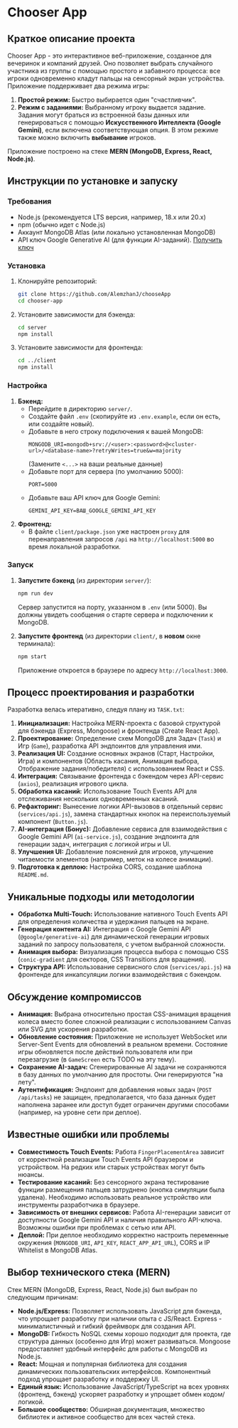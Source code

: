 # Chooser App

## Краткое описание проекта

Chooser App - это интерактивное веб-приложение, созданное для вечеринок и компаний друзей. Оно позволяет выбрать случайного участника из группы с помощью простого и забавного процесса: все игроки одновременно кладут пальцы на сенсорный экран устройства. Приложение поддерживает два режима игры:

1.  **Простой режим:** Быстро выбирается один "счастливчик".
2.  **Режим с заданиями:** Выбранному игроку выдается задание. Задания могут браться из встроенной базы данных или генерироваться с помощью **Искусственного Интеллекта (Google Gemini)**, если включена соответствующая опция. В этом режиме также можно включить **выбывание** игроков.

Приложение построено на стеке **MERN (MongoDB, Express, React, Node.js)**.

## Инструкции по установке и запуску

### Требования

*   Node.js (рекомендуется LTS версия, например, 18.x или 20.x)
*   npm (обычно идет с Node.js)
*   Аккаунт MongoDB Atlas (или локально установленная MongoDB)
*   API ключ Google Generative AI (для функции AI-заданий). [Получить ключ](https://aistudio.google.com/app/apikey)

### Установка

1.  Клонируйте репозиторий:
    ```bash
    git clone https://github.com/AlemzhanJ/chooseApp
    cd chooser-app
    ```
2.  Установите зависимости для бэкенда:
    ```bash
    cd server
    npm install
    ```
3.  Установите зависимости для фронтенда:
    ```bash
    cd ../client
    npm install
    ```

### Настройка

1.  **Бэкенд:**
    *   Перейдите в директорию `server/`.
    *   Создайте файл `.env` (скопируйте из `.env.example`, если он есть, или создайте новый).
    *   Добавьте в него строку подключения к вашей MongoDB:
        ```
        MONGODB_URI=mongodb+srv://<user>:<password>@<cluster-url>/<database-name>?retryWrites=true&w=majority
        ```
        (Замените `<...>` на ваши реальные данные)
    *   Добавьте порт для сервера (по умолчанию 5000):
        ```
        PORT=5000
        ```
    *   Добавьте ваш API ключ для Google Gemini:
        ```
        GEMINI_API_KEY=ВАШ_GOOGLE_GEMINI_API_KEY
        ```
2.  **Фронтенд:**
    *   В файле `client/package.json` уже настроен `proxy` для перенаправления запросов `/api` на `http://localhost:5000` во время локальной разработки.

### Запуск

1.  **Запустите бэкенд** (из директории `server/`):
    ```bash
    npm run dev
    ```
    Сервер запустится на порту, указанном в `.env` (или 5000). Вы должны увидеть сообщения о старте сервера и подключении к MongoDB.

2.  **Запустите фронтенд** (из директории `client/`, в **новом** окне терминала):
    ```bash
    npm start
    ```
    Приложение откроется в браузере по адресу `http://localhost:3000`.

## Процесс проектирования и разработки

Разработка велась итеративно, следуя плану из `TASK.txt`:

1.  **Инициализация:** Настройка MERN-проекта с базовой структурой для бэкенда (Express, Mongoose) и фронтенда (Create React App).
2.  **Проектирование:** Определение схем MongoDB для Задач (`Task`) и Игр (`Game`), разработка API эндпоинтов для управления ими.
3.  **Реализация UI:** Создание основных экранов (Старт, Настройки, Игра) и компонентов (Область касания, Анимация выбора, Отображение задания/победителя) с использованием React и CSS.
4.  **Интеграция:** Связывание фронтенда с бэкендом через API-сервис (`axios`), реализация игрового цикла.
5.  **Обработка касаний:** Использование Touch Events API для отслеживания нескольких одновременных касаний.
6.  **Рефакторинг:** Вынесение логики API-вызовов в отдельный сервис (`services/api.js`), замена стандартных кнопок на переиспользуемый компонент (`Button.js`).
7.  **AI-интеграция (Бонус):** Добавление сервиса для взаимодействия с Google Gemini API (`ai-service.js`), создание эндпоинта для генерации задач, интеграция с логикой игры и UI.
8.  **Улучшения UI:** Добавление пояснений для игроков, улучшение читаемости элементов (например, меток на колесе анимации).
9.  **Подготовка к деплою:** Настройка CORS, создание шаблона `README.md`.

## Уникальные подходы или методологии

*   **Обработка Multi-Touch:** Использование нативного Touch Events API для определения количества и удержания пальцев на экране.
*   **Генерация контента AI:** Интеграция с Google Gemini API (`@google/generative-ai`) для динамической генерации игровых заданий по запросу пользователя, с учетом выбранной сложности.
*   **Анимация выбора:** Визуализация процесса выбора с помощью CSS (`conic-gradient` для секторов, CSS Transitions для вращения).
*   **Структура API:** Использование сервисного слоя (`services/api.js`) на фронтенде для инкапсуляции логики взаимодействия с бэкендом.

## Обсуждение компромиссов

*   **Анимация:** Выбрана относительно простая CSS-анимация вращения колеса вместо более сложной реализации с использованием Canvas или SVG для ускорения разработки.
*   **Обновление состояния:** Приложение не использует WebSocket или Server-Sent Events для обновлений в реальном времени. Состояние игры обновляется после действий пользователя или при перезагрузке (в `GameScreen` есть TODO на эту тему).
*   **Сохранение AI-задач:** Сгенерированные AI задачи не сохраняются в базу данных по умолчанию для простоты. Они генерируются "на лету".
*   **Аутентификация:** Эндпоинт для добавления новых задач (`POST /api/tasks`) не защищен, предполагается, что база данных будет наполнена заранее или доступ будет ограничен другими способами (например, на уровне сети при деплое).

## Известные ошибки или проблемы

*   **Совместимость Touch Events:** Работа `FingerPlacementArea` зависит от корректной реализации Touch Events API браузером и устройством. На редких или старых устройствах могут быть нюансы.
*   **Тестирование касаний:** Без сенсорного экрана тестирование функции размещения пальцев затруднено (кнопка симуляции была удалена). Необходимо использовать реальное устройство или инструменты разработчика в браузере.
*   **Зависимость от внешних сервисов:** Работа AI-генерации зависит от доступности Google Gemini API и наличия правильного API-ключа. Возможны ошибки при проблемах с сетью или API.
*   **Деплой:** При деплое необходимо корректно настроить переменные окружения (`MONGODB_URI`, `API_KEY`, `REACT_APP_API_URL`), CORS и IP Whitelist в MongoDB Atlas.

## Выбор технического стека (MERN)

Стек MERN (MongoDB, Express, React, Node.js) был выбран по следующим причинам:

*   **Node.js/Express:** Позволяет использовать JavaScript для бэкенда, что упрощает разработку при наличии опыта с JS/React. Express - минималистичный и гибкий фреймворк для создания API.
*   **MongoDB:** Гибкость NoSQL схемы хорошо подходит для проекта, где структура данных (особенно для Игр) может развиваться. Mongoose предоставляет удобный интерфейс для работы с MongoDB из Node.js.
*   **React:** Мощная и популярная библиотека для создания динамических пользовательских интерфейсов. Компонентный подход упрощает разработку и поддержку UI.
*   **Единый язык:** Использование JavaScript/TypeScript на всех уровнях (фронтенд, бэкенд) ускоряет разработку и упрощает обмен кодом/логикой.
*   **Большое сообщество:** Обширная документация, множество библиотек и активное сообщество для всех частей стека.


